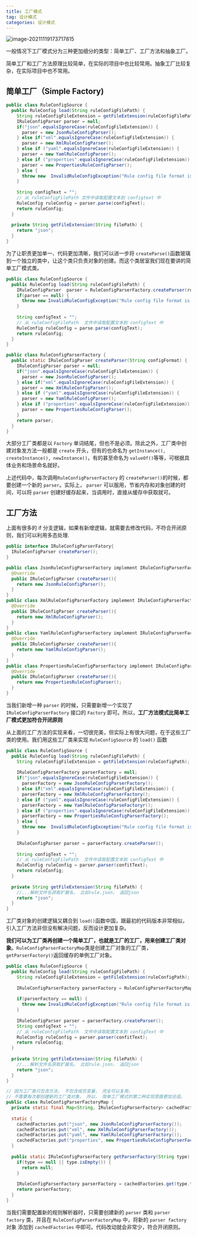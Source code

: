 ```yaml
---
title: 工厂模式
tag: 设计模式
categories: 设计模式 
---
```


![image-20211119173717815](https://i.loli.net/2021/11/19/8iXdcJoVFHWSR5r.png)

一般情况下工厂模式分为三种更加细分的类型：简单工厂、工厂方法和抽象工厂。

简单工厂和工厂方法原理比较简单，在实际的项目中也比较常用。抽象工厂比较复杂，在实际项目中也不常用。

## 简单工厂（Simple Factory)

```java
public class RuleConfigSource {
  public RuleConfig load(String ruleConfigFilePath) {
    String ruleConfigFileExtension = getFileExtension(ruleConfigFilePath);
    IRuleConfigParser parser = null;
    if("json".equalsIgnoreCase(ruleConfigFileExtension)) {
      parser = new JsonRuleConfigParser();
    } else if("xml".equalsIgnoreCase(ruleConfigFileExtension)) {
      parser = new XmlRuleConfigParser();
    } else if ("yaml".equalsIgnoreCase(ruleConfigFileExtension)) {
      parser = new YamlRuleConfigParser();
    } else if ("properties".equalsIgnoreCase(ruleConfigFileExtension)) {
      parser = new PropertiesRuleConfigParser();
    } else {
      throw new  InvalidRuleConfigException("Rule config file format is not supported: " + ruleConfigFilePath);
    }
    
    String configText = "";
    // 从 ruleConfigFilePath 文件中读取配置文本到 configtext 中
    RuleConfig ruleConfig = parser.parse(configText);
    return ruleConfig;
  }
  
  private String getFileExtension(String filePath) {
    return "json";
  }
}
```

为了让职责更加单一、代码更加清晰，我们可以进一步将 `createParse()`函数玻璃到一个独立的类中，让这个类只负责对象的创建。而这个类居室我们现在要讲的简单工厂模式类。

```java
public class RuleConfigSource {
  public RuleConfig load(String ruleConfigFilePath) {
    IRuleConfigParser  parser = RuleConfigParserFactory.createParser(ruleConfigFileExtension);
    if(parser == null) {
      throw new InvalidRuleConfigException("Rule config file format is not supported: " + ruleConfigFilePath);
    }
    
    String configText = "";
    // 从 ruleConfigFilePath  文件中读取配置文本到 configText 中
    RuleConfig ruleConfig = parse.parse(configText);
    return ruleConfig;
  }
}

public class RuleConfigParserFactory {
  public static IRuleConfigParser createParser(String configFormat) {
    IRuleConfigParser parser = null;
    if("json".equalsIgnoreCase(ruleConfigFileExtension)) {
      parser = new JsonRuleConfigParser();
    } else if("xml".equalsIgnoreCase(ruleConfigFileExtension)) {
      parser = new XmlRuleConfigParser();
    } else if ("yaml".equalsIgnoreCase(ruleConfigFileExtension)) {
      parser = new YamlRuleConfigParser();
    } else if ("properties".equalsIgnoreCase(ruleConfigFileExtension)) {
      parser = new PropertiesRuleConfigParser();
    } 
    return parser;
  }
}
```

大部分工厂类都是以 `Factory` 单词结尾，但也不是必须。除此之外，工厂类中创建对象发方法一般都是 `create` 开头，但有的也命名为 `getInstance(), createInstance(), newInstance()`，有的甚至命名为 `valueOf()`等等，可根据具体业务和场景命名就好。

上述代码中，每次调用`RuleConfigParserFactory` 的 `createParser()`的时候，都要创建一个新的 `parser`。实际上， `parser` 可以服用，节省内存和对象创建的时间，可以将 `parser` 创建好缓存起来，当调用时，直接从缓存中获取就可。

## 工厂方法

上面有很多的 if 分支逻辑，如果有新增逻辑，就需要去修改代码，不符合开闭原则，我们可以利用多态处理.

```java
public interface IRuleConfigParserFatory{
  IRuleConfigParser createParser();
}

public class JsonRuleConfigParserFactory implement IRuleConfigParserFactory{
  @Override
  public IRuleConfigParser createParser(){
    return new JsonRuleConfigParser();
  }
}
public class XmlRuleConfigParserFactory implement IRuleConfigParserFactory{
  @Override
  public IRuleConfigParser createParser(){
    return new XmlRuleConfigParser();
  }
}
public class YamlRuleConfigParserFactory implement IRuleConfigParserFactory{
  @Override
  public IRuleConfigParser createParser(){
    return new YamlRuleConfigParser();
  }
}
public class PropertiesRuleConfigParserFactory implement IRuleConfigParserFactory{
  @Override
  public IRuleConfigParser createParser(){
    return new PropertiesRuleConfigParser();
  }
}
```

当我们新增一种 `parser` 的时候，只需要新增一个实现了 `IRuleConfigParserFactory` 接口的 `Factory` 即可。所以，**工厂方法模式比简单工厂模式更加符合开闭原则**

从上面的工厂方法的实现来看，一切很完美，但实际上有很大问题，在于这些工厂类的使用。我们用这些工厂类来实现 `RuleConfigSource` 的 `load()` 函数

```java
public class RuleConfigSource {
  public RuleConfig load(String ruleConfigFilePath) {
    String ruleConfigFileExtension = getFileExtension(ruleConfigPath);
    
    IRuleConfigParserFactory parserFactory = null;
    if("json".equalsIgnoreCase(ruleConfigFileExtension)) {
      parserFactory = new JsonRuleConfigParserFactory();
    } else if("xml".equalsIgnoreCase(ruleConfigFileExtension)) {
      parserFactory = new XmlRuleConfigParserFactory();
    } else if ("yaml".equalsIgnoreCase(ruleConfigFileExtension)) {
      parserFactory = new YamlRuleConfigParseFactoryr();
    } else if ("properties".equalsIgnoreCase(ruleConfigFileExtension)) {
      parserFactory = new PropertiesRuleConfigParserFactory();
    } else {
      throw new  InvalidRuleConfigException("Rule config file format is not supported: " + ruleConfigFilePath);
    }
    
    IRuleConfigParser parser = parserFactory.createParser();
    
    String configText = "";
    // 从 ruleConfigFilePath  文件中读取配置文本到 configText 中
    RuleConfig ruleConfig = parser.parser(confitText);
    return ruleConfig;
  }
  
  private String getFileExtension(String filePath) {
    //...解析⽂件名获取扩展名， ⽐如rule.json， 返回json
    return "json";
  }
}

```

工厂类对象的创建逻辑又耦合到 `load()`函数中国，跟最初的代码版本非常相似，引入工厂方法非但没有解决问题，反而设计更加复杂。

**我们可以为工厂类再创建一个简单工厂，也就是工厂的工厂，用来创建工厂类对象**。`RuleConfigParserFactoryMap`类是创建工厂对象的工厂类，`getParserFactory()`返回缓存的单例工厂对象。

```java
public class RuleConfigSource {
  public RuleConfig load(String ruleConfigFilePath) {
    String ruleConfigFileExtension = getFileExtension(ruleConfigPath);
    
    IRuleConfigParserFactory parserFactory = RuleConfigParserFactoryMap.getParserFactory(ruleConfigFileExtension);
    
    if(parserFactory == null) {
      throw new InvalidRuleConfigException("Rule config file format is not support: " + ruleConfigFilePath);
    }
    
    IRuleConfigParser parser = parserFactory.createParser();
    String configText = "";
    // 从 ruleConfigFilePath  文件中读取配置文本到 configText 中
    RuleConfig ruleConfig = parser.parser(confitText);
    return ruleConfig;
  }
  
  private String getFileExtension(String filePath) {
    //...解析⽂件名获取扩展名， ⽐如rule.json， 返回json
    return "json";
  }
}

// 因为⼯⼚类只包含⽅法， 不包含成员变量， 完全可以复⽤，
// 不需要每次都创建新的⼯⼚类对象， 所以， 简单⼯⼚模式的第⼆种实现思路更加合适。
public class RuleConfigParserFactoryMap {
  private static final Map<String, IRuleConfigParserFactory> cachedFactories = new HashMap();
  
  static {
    cachedFactories.put("json", new JsonRuleConfigParserFactory());
    cachedFactories.put("xml", new XmlRuleConfigParserFactory());
    cachedFactories.put("yaml", new YamlRuleConfigParserFactory());
    cachedFactories.put("properties", new PropertiesRuleConfigParserFactory());
  }
  
  public static IRuleConfigParserFactory getParserFactory(String type) {
    if(type == null || type.isEmpty()) {
      return null;
    }
    
    IRuleConfigParserFactory parserFactory = cachedFactories.get(type.toLowerCase());
    return parserFactory;
  }
}
```

当我们需要配置新的规则解析器时，只需要创建新的 `parser` 类和 `parser factory` 类，并且在 `RuleConfigParserFactoryMap` 中，将新的 `parser factory` 对象 添加到 `cachedFactories` 中即可。代码改动就会非常少，符合开闭原则。

